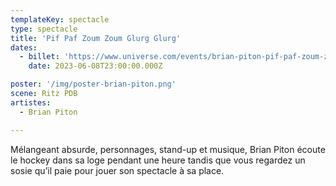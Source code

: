 ```yaml
---
templateKey: spectacle
type: spectacle
title: 'Pif Paf Zoum Zoum Glurg Glurg'
dates: 
  - billet: 'https://www.universe.com/events/brian-piton-pif-paf-zoum-zoum-glurp-glurp-tickets-B9SYL7'
    date: 2023-06-08T23:00:00.000Z

poster: '/img/poster-brian-piton.png'
scene: Ritz PDB
artistes:
  - Brian Piton

---
```

Mélangeant absurde, personnages, stand-up et musique, Brian Piton écoute le hockey dans sa loge pendant une heure tandis que vous regardez un sosie qu’il paie pour jouer son spectacle à sa place.
